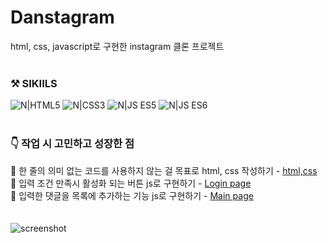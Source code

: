 # Danstagram

html, css, javascript로 구현한 instagram 클론 프로젝트
<br/>
<br/>

### ⚒️ SIKIILS

![N|HTML5](https://img.shields.io/badge/HTML5-orange?style=flat-square&logo=HTML5&logoColor=white) ![N|CSS3](https://img.shields.io/badge/CSS3-blue?style=flat-square&logo=CSS3&logoColor=white) ![N|JS ES5](https://img.shields.io/badge/JavaScript_es5-yellow?style=flat-square&logo=JavaScript&logoColor=white) ![N|JS ES6](https://img.shields.io/badge/JavaScript_es6-yellow?style=flat-square&logo=JavaScript&logoColor=white)
<br/>
<br/>

### 👇 작업 시 고민하고 성장한 점

📍 한 줄의 의미 없는 코드를 사용하지 않는 걸 목표로 html, css 작성하기 - [html,css](https://kangdanne.tistory.com/111?category=1007555)<br/>
📍 입력 조건 만족시 활성화 되는 버튼 js로 구현하기 - [Login page](https://kangdanne.tistory.com/113?category=1007555)<br/>
📍 입력한 댓글을 목록에 추가하는 기능 js로 구현하기 - [Main page](https://kangdanne.tistory.com/114?category=1007555)<br/>
<br/>
<br/>
![screenshot](https://img1.daumcdn.net/thumb/R1280x0/?scode=mtistory2&fname=https%3A%2F%2Fblog.kakaocdn.net%2Fdn%2FOZoeL%2FbtreLKW5JSb%2FnknRsPXMdLsukUzT1uLsqk%2Fimg.png)
